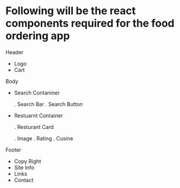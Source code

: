 # Following will be the react components required for the food ordering app

Header

- Logo
- Cart

Body

- Search Contaniner

  . Search Bar
  . Search Button

- Restuarnt Container

  . Resturant Card

    . Image
    . Rating
    . Cusine

Footer

- Copy Right
- Site Info
- Links
- Contact